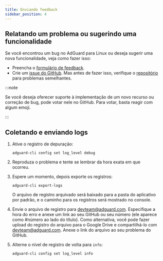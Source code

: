 ```yaml
---
title: Enviando feedback
sidebar_position: 4
---
```


## Relatando um problema ou sugerindo uma funcionalidade

Se você encontrou um bug no AdGuard para Linux ou deseja sugerir uma nova funcionalidade, veja como fazer isso:

- Preencha o [formulário de feedback](https://surveys.adguard.com/en/adguard_linux/form.html).
- Crie um [issue do GitHub](https://github.com/AdguardTeam/AdGuardCLI/issues/new/choose). Mas antes de fazer isso, verifique o [repositório](https://github.com/AdguardTeam/AdGuardCLI/issues?q=is%3Aissue) para problemas semelhantes.

:::note

Se você deseja oferecer suporte à implementação de um novo recurso ou correção de bug, pode votar nele no GitHub. Para votar, basta reagir com algum emoji.

:::

## Coletando e enviando logs

1. Ative o registro de depuração:

   `adguard-cli config set log_level debug`

2. Reproduza o problema e tente se lembrar da hora exata em que ocorreu.

3. Espere um momento, depois exporte os registros:

   `adguard-cli export-logs`

   O arquivo de registro arquivado será baixado para a pasta do aplicativo por padrão, e o caminho para os registros será mostrado no console.

4. Envie o arquivo de registro para <devteam@adguard.com>. Especifique a hora do erro e anexe um link ao seu GitHub ou seu número (ele aparece como #número ao lado do título). Como alternativa, você pode fazer upload do registro do arquivo para o Google Drive e compartilhá-lo com <devteam@adguard.com>. Anexe o link do arquivo ao seu problema do GitHub.

5. Alterne o nível de registro de volta para `info`:

   `adguard-cli config set log_level info`
